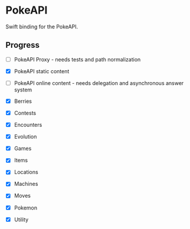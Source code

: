 #  PokeAPI

Swift binding for the PokeAPI.

## Progress

- [ ] PokeAPI Proxy - needs tests and path normalization
- [x] PokeAPI static content
- [ ] PokeAPI online content - needs delegation and asynchronous answer system

- [x] Berries
- [x] Contests
- [x] Encounters
- [x] Evolution
- [x] Games
- [x] Items
- [x] Locations
- [x] Machines
- [x] Moves
- [x] Pokemon
- [x] Utility

